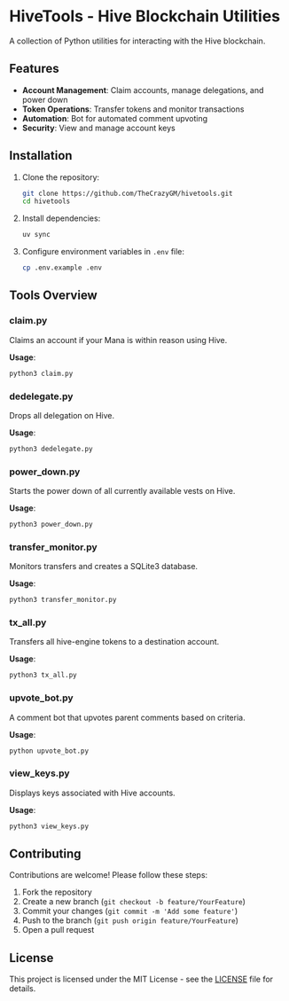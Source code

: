 # HiveTools - Hive Blockchain Utilities

A collection of Python utilities for interacting with the Hive blockchain.

## Features

- **Account Management**: Claim accounts, manage delegations, and power down
- **Token Operations**: Transfer tokens and monitor transactions
- **Automation**: Bot for automated comment upvoting
- **Security**: View and manage account keys

## Installation

1. Clone the repository:
   ```bash
   git clone https://github.com/TheCrazyGM/hivetools.git
   cd hivetools
   ```

2. Install dependencies:
   ```bash
   uv sync
   ```

3. Configure environment variables in `.env` file:
   ```bash
   cp .env.example .env
   ```

## Tools Overview

### claim.py
Claims an account if your Mana is within reason using Hive.

**Usage**:
```bash
python3 claim.py
```

### dedelegate.py
Drops all delegation on Hive.

**Usage**:
```bash
python3 dedelegate.py
```

### power_down.py
Starts the power down of all currently available vests on Hive.

**Usage**:
```bash
python3 power_down.py
```

### transfer_monitor.py
Monitors transfers and creates a SQLite3 database.

**Usage**:
```bash
python3 transfer_monitor.py
```

### tx_all.py
Transfers all hive-engine tokens to a destination account.

**Usage**:
```bash
python3 tx_all.py
```

### upvote_bot.py
A comment bot that upvotes parent comments based on criteria.

**Usage**:
```bash
python upvote_bot.py
```

### view_keys.py
Displays keys associated with Hive accounts.

**Usage**:
```bash
python3 view_keys.py
```

## Contributing

Contributions are welcome! Please follow these steps:

1. Fork the repository
2. Create a new branch (`git checkout -b feature/YourFeature`)
3. Commit your changes (`git commit -m 'Add some feature'`)
4. Push to the branch (`git push origin feature/YourFeature`)
5. Open a pull request

## License

This project is licensed under the MIT License - see the [LICENSE](LICENSE) file for details.
